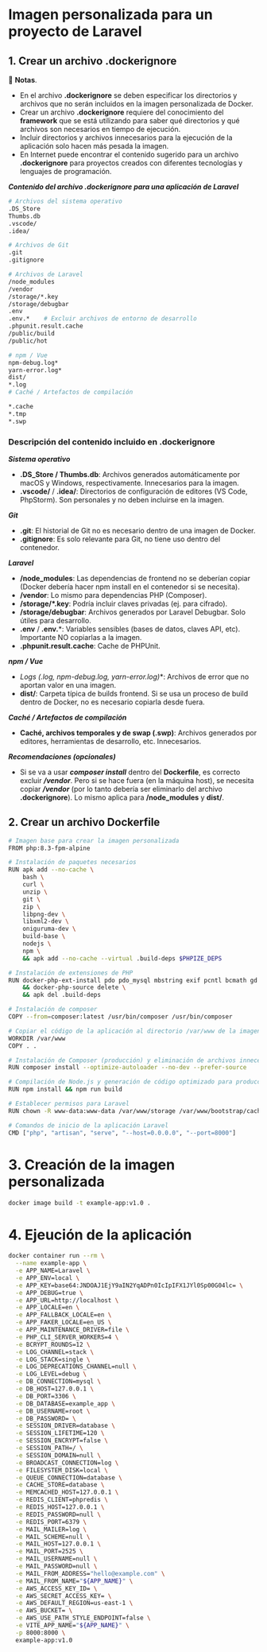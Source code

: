 # Imagen personalizada para un proyecto de Laravel

## 1. Crear un archivo .dockerignore

📓 **Notas**.
- En el archivo **.dockerignore** se deben especificar los directorios y archivos que no serán incluidos en la imagen personalizada de Docker.
- Crear un archivo **.dockerignore** requiere del conocimiento del **framework** que se está utilizando para saber qué directorios y qué archivos son necesarios en tiempo de ejecución.
- Incluir directorios y archivos innecesarios para la ejecución de la aplicación solo hacen más pesada la imagen.
- En Internet puede encontrar el contenido sugerido para un archivo **.dockerignore** para proyectos creados con diferentes tecnologías y lenguajes de programación.

***Contenido del archivo .dockerignore para una aplicación de Laravel***  

```bash
# Archivos del sistema operativo
.DS_Store
Thumbs.db
.vscode/
.idea/

# Archivos de Git
.git
.gitignore

# Archivos de Laravel
/node_modules
/vendor
/storage/*.key
/storage/debugbar
.env
.env.*    # Excluir archivos de entorno de desarrollo
.phpunit.result.cache
/public/build
/public/hot

# npm / Vue
npm-debug.log*
yarn-error.log*
dist/
*.log
# Caché / Artefactos de compilación

*.cache
*.tmp
*.swp

```
### Descripción del contenido incluido en .dockerignore

***Sistema operativo***  
- **.DS_Store / Thumbs.db**: Archivos generados automáticamente por macOS y Windows, respectivamente. Innecesarios para la imagen.  
- **.vscode/** / **.idea/**: Directorios de configuración de editores (VS Code, PhpStorm). Son personales y no deben incluirse en la imagen.  

***Git***  
- **.git**: El historial de Git no es necesario dentro de una imagen de Docker.  
- **.gitignore**: Es solo relevante para Git, no tiene uso dentro del contenedor.  

***Laravel***  
- **/node_modules**: Las dependencias de frontend no se deberían copiar (Docker debería hacer npm install en el contenedor si se necesita).  
- **/vendor**: Lo mismo para dependencias PHP (Composer).  
- **/storage/*.key**: Podría incluir claves privadas (ej. para cifrado).  
- **/storage/debugbar**: Archivos generados por Laravel Debugbar. Solo útiles para desarrollo.  
- **.env** / **.env.***: Variables sensibles (bases de datos, claves API, etc). Importante NO copiarlas a la imagen.  
- **.phpunit.result.cache**: Cache de PHPUnit.  

***npm / Vue***  
- **Logs (*.log, npm-debug.log*, yarn-error.log*)**: Archivos de error que no aportan valor en una imagen.  
- **dist/**: Carpeta típica de builds frontend. Si se usa un proceso de build dentro de Docker, no es necesario copiarla desde fuera.  

***Caché / Artefactos de compilación***  
- **Caché, archivos temporales y de swap (.swp)**: Archivos generados por editores, herramientas de desarrollo, etc. Innecesarios.  

***Recomendaciones (opcionales)***  
- Si se va a usar ***composer install*** dentro del **Dockerfile**, es correcto excluir ***/vendor***. Pero si se hace fuera (en la máquina host), se necesita copiar ***/vendor*** (por lo tanto debería ser eliminarlo del archivo **.dockerignore**). Lo mismo aplica para **/node_modules** y **dist/**.  

## 2. Crear un archivo Dockerfile

```bash
# Imagen base para crear la imagen personalizada
FROM php:8.3-fpm-alpine

# Instalación de paquetes necesarios
RUN apk add --no-cache \
    bash \
    curl \
    unzip \
    git \
    zip \
    libpng-dev \
    libxml2-dev \
    oniguruma-dev \
    build-base \
    nodejs \
    npm \
    && apk add --no-cache --virtual .build-deps $PHPIZE_DEPS

# Instalación de extensiones de PHP
RUN docker-php-ext-install pdo pdo_mysql mbstring exif pcntl bcmath gd \
    && docker-php-source delete \
    && apk del .build-deps

# Instalación de composer
COPY --from=composer:latest /usr/bin/composer /usr/bin/composer

# Copiar el código de la aplicación al directorio /var/www de la imagen personalizada
WORKDIR /var/www
COPY . .

# Instalación de Composer (producción) y eliminación de archivos innecesarios
RUN composer install --optimize-autoloader --no-dev --prefer-source

# Compilación de Node.js y generación de código optimizado para producción
RUN npm install && npm run build

# Establecer permisos para Laravel
RUN chown -R www-data:www-data /var/www/storage /var/www/bootstrap/cache

# Comandos de inicio de la aplicación Laravel
CMD ["php", "artisan", "serve", "--host=0.0.0.0", "--port=8000"]
```

# 3. Creación de la imagen personalizada
```bash
docker image build -t example-app:v1.0 .
```
# 4. Ejeución de la aplicación

```bash
docker container run --rm \
  --name example-app \
  -e APP_NAME=Laravel \
  -e APP_ENV=local \
  -e APP_KEY=base64:JNDOAJ1EjY9aIN2YqADPn0IcIpIFX1JYl0Sp00G04lc= \
  -e APP_DEBUG=true \
  -e APP_URL=http://localhost \
  -e APP_LOCALE=en \
  -e APP_FALLBACK_LOCALE=en \
  -e APP_FAKER_LOCALE=en_US \
  -e APP_MAINTENANCE_DRIVER=file \
  -e PHP_CLI_SERVER_WORKERS=4 \
  -e BCRYPT_ROUNDS=12 \
  -e LOG_CHANNEL=stack \
  -e LOG_STACK=single \
  -e LOG_DEPRECATIONS_CHANNEL=null \
  -e LOG_LEVEL=debug \
  -e DB_CONNECTION=mysql \
  -e DB_HOST=127.0.0.1 \
  -e DB_PORT=3306 \
  -e DB_DATABASE=example_app \
  -e DB_USERNAME=root \
  -e DB_PASSWORD= \
  -e SESSION_DRIVER=database \
  -e SESSION_LIFETIME=120 \
  -e SESSION_ENCRYPT=false \
  -e SESSION_PATH=/ \
  -e SESSION_DOMAIN=null \
  -e BROADCAST_CONNECTION=log \
  -e FILESYSTEM_DISK=local \
  -e QUEUE_CONNECTION=database \
  -e CACHE_STORE=database \
  -e MEMCACHED_HOST=127.0.0.1 \
  -e REDIS_CLIENT=phpredis \
  -e REDIS_HOST=127.0.0.1 \
  -e REDIS_PASSWORD=null \
  -e REDIS_PORT=6379 \
  -e MAIL_MAILER=log \
  -e MAIL_SCHEME=null \
  -e MAIL_HOST=127.0.0.1 \
  -e MAIL_PORT=2525 \
  -e MAIL_USERNAME=null \
  -e MAIL_PASSWORD=null \
  -e MAIL_FROM_ADDRESS="hello@example.com" \
  -e MAIL_FROM_NAME="${APP_NAME}" \
  -e AWS_ACCESS_KEY_ID= \
  -e AWS_SECRET_ACCESS_KEY= \
  -e AWS_DEFAULT_REGION=us-east-1 \
  -e AWS_BUCKET= \
  -e AWS_USE_PATH_STYLE_ENDPOINT=false \
  -e VITE_APP_NAME="${APP_NAME}" \
  -p 8000:8000 \
  example-app:v1.0
```
